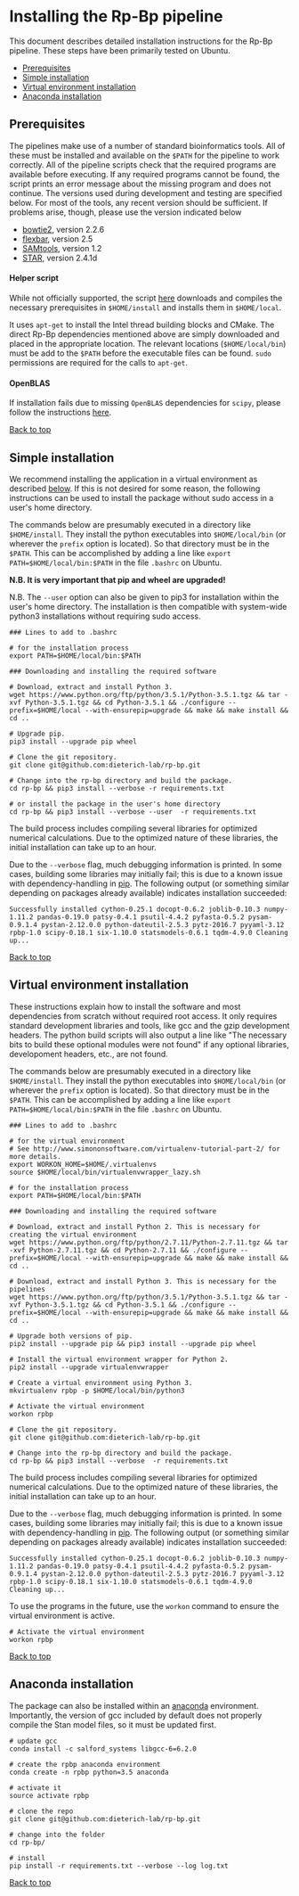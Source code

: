 
# Installing the Rp-Bp pipeline

This document describes detailed installation instructions for the Rp-Bp pipeline. These steps have been primarily tested on Ubuntu.

<a id="toc"></a>

* [Prerequisites](#prerequisites)
* [Simple installation](#simple-installation)
* [Virtual environment installation](#virtual-environment-installation)
* [Anaconda installation](#anaconda-installation)

<a id="prerequisites"></a>

## Prerequisites

The pipelines make use of a number of standard bioinformatics tools. All of these must be installed and available on the `$PATH` for the pipeline to work correctly. All of the pipeline scripts check that the required programs are available before executing. If any required programs cannot be found, the script prints an error message about the missing program and does not continue. The versions used during development and testing are specified below. For most of the tools, any recent version should be sufficient. If problems arise, though, please use the version indicated below

* [bowtie2](http://bowtie-bio.sourceforge.net/bowtie2/index.shtml), version 2.2.6
* [flexbar](https://github.com/seqan/flexbar), version 2.5
* [SAMtools](http://www.htslib.org/), version 1.2
* [STAR](https://github.com/alexdobin/STAR), version 2.4.1d
  
#### Helper script

While not officially supported, the script
[here](https://gist.github.com/bmmalone/43752eba0af97d1085eef7db033309d0)
downloads and compiles the necessary prerequisites in `$HOME/install` and
installs them in `$HOME/local`.

It uses `apt-get` to install the Intel thread building blocks and CMake. The
direct Rp-Bp dependencies mentioned above are simply downloaded and placed in
the appropriate location. The relevant locations (`$HOME/local/bin`) must be
add to the `$PATH` before the executable files can be found. `sudo` permissions
are required for the calls to `apt-get`.

#### OpenBLAS

If installation fails due to missing `OpenBLAS` dependencies for `scipy`, please follow the instructions [here](https://gist.github.com/bmmalone/1b5f9ff72754c7d4b313c0b044c42684).

[Back to top](#toc)

<a id='simple-installation'></a>

## Simple installation


We recommend installing the application in a virtual environment as described [below](#virtual-environment-installation). If this is not desired for some reason, the following instructions can be used to install the package without sudo access in a user's home directory.

The commands below are presumably executed in a directory like `$HOME/install`. They install the python executables into `$HOME/local/bin` (or wherever the `prefix` option is located).
So that directory must be in the `$PATH`.
This can be accomplished by adding a line like `export PATH=$HOME/local/bin:$PATH` in the file `.bashrc` on Ubuntu.

**N.B. It is very important that pip and wheel are upgraded!**

N.B. The `--user` option can also be given to pip3 for installation within the user's home directory. The installation is then compatible with system-wide python3 installations without requiring sudo access.


```
### Lines to add to .bashrc

# for the installation process
export PATH=$HOME/local/bin:$PATH

### Downloading and installing the required software

# Download, extract and install Python 3. 
wget https://www.python.org/ftp/python/3.5.1/Python-3.5.1.tgz && tar -xvf Python-3.5.1.tgz && cd Python-3.5.1 && ./configure --prefix=$HOME/local --with-ensurepip=upgrade && make && make install && cd ..

# Upgrade pip. 
pip3 install --upgrade pip wheel

# Clone the git repository. 
git clone git@github.com:dieterich-lab/rp-bp.git
    
# Change into the rp-bp directory and build the package. 
cd rp-bp && pip3 install --verbose -r requirements.txt

# or install the package in the user's home directory
cd rp-bp && pip3 install --verbose --user  -r requirements.txt
```

The build process includes compiling several libraries for optimized numerical calculations. Due to the optimized nature of these libraries, the initial installation can take up to an hour.


Due to the `--verbose` flag, much debugging information is printed. In some cases, building some libraries may initially fail; this is due to a known issue with dependency-handling in [pip](https://pip.pypa.io/en/stable/reference/pip_install/#installation-order). The following output (or something similar depending on packages already available) indicates installation succeeded:

`Successfully installed cython-0.25.1 docopt-0.6.2 joblib-0.10.3 numpy-1.11.2 pandas-0.19.0 patsy-0.4.1 psutil-4.4.2 pyfasta-0.5.2 pysam-0.9.1.4 pystan-2.12.0.0 python-dateutil-2.5.3 pytz-2016.7 pyyaml-3.12 rpbp-1.0 scipy-0.18.1 six-1.10.0 statsmodels-0.6.1 tqdm-4.9.0
Cleaning up...`


[Back to top](#toc)

<a id='virtual-environment-installation'></a>

## Virtual environment installation


These instructions explain how to install the software and most dependencies from scratch without required root access.
It only requires standard development libraries and tools, like gcc and the gzip development headers.
The python build scripts will also output a line like "The necessary bits to build these optional modules were not found" if any optional libraries, developoment headers, etc., are not found.

The commands below are presumably executed in a directory like `$HOME/install`.
They install the python executables into `$HOME/local/bin` (or wherever the `prefix` option is located).
So that directory must be in the `$PATH`.
This can be accomplished by adding a line like `export PATH=$HOME/local/bin:$PATH` in the file `.bashrc` on Ubuntu.


```
### Lines to add to .bashrc

# for the virtual environment
# See http://www.simononsoftware.com/virtualenv-tutorial-part-2/ for more details.
export WORKON_HOME=$HOME/.virtualenvs
source $HOME/local/bin/virtualenvwrapper_lazy.sh 
    
# for the installation process
export PATH=$HOME/local/bin:$PATH

### Downloading and installing the required software

# Download, extract and install Python 2. This is necessary for creating the virtual environment
wget https://www.python.org/ftp/python/2.7.11/Python-2.7.11.tgz && tar -xvf Python-2.7.11.tgz && cd Python-2.7.11 && ./configure --prefix=$HOME/local --with-ensurepip=upgrade && make && make install && cd ..
    
# Download, extract and install Python 3. This is necessary for the pipelines
wget https://www.python.org/ftp/python/3.5.1/Python-3.5.1.tgz && tar -xvf Python-3.5.1.tgz && cd Python-3.5.1 && ./configure --prefix=$HOME/local --with-ensurepip=upgrade && make && make install && cd ..

# Upgrade both versions of pip. 
pip2 install --upgrade pip && pip3 install --upgrade pip wheel

# Install the virtual environment wrapper for Python 2. 
pip2 install --upgrade virtualenvwrapper

# Create a virtual environment using Python 3. 
mkvirtualenv rpbp -p $HOME/local/bin/python3

# Activate the virtual environment
workon rpbp

# Clone the git repository.
git clone git@github.com:dieterich-lab/rp-bp.git

# Change into the rp-bp directory and build the package. 
cd rp-bp && pip3 install --verbose  -r requirements.txt
```

The build process includes compiling several libraries for optimized numerical calculations. Due to the optimized nature of these libraries, the initial installation can take up to an hour.

Due to the `--verbose` flag, much debugging information is printed. In some cases, building some libraries may initially fail; this is due to a known issue with dependency-handling in [pip](https://pip.pypa.io/en/stable/reference/pip_install/#installation-order). The following output (or something similar depending on packages already available) indicates installation succeeded:

```
Successfully installed cython-0.25.1 docopt-0.6.2 joblib-0.10.3 numpy-1.11.2 pandas-0.19.0 patsy-0.4.1 psutil-4.4.2 pyfasta-0.5.2 pysam-0.9.1.4 pystan-2.12.0.0 python-dateutil-2.5.3 pytz-2016.7 pyyaml-3.12 rpbp-1.0 scipy-0.18.1 six-1.10.0 statsmodels-0.6.1 tqdm-4.9.0
Cleaning up...
```

To use the programs in the future, use the `workon` command to ensure the virtual environment is active.


```
# Activate the virtual environment
workon rpbp
```

[Back to top](#toc)

<a id='anaconda-installation'></a>

## Anaconda installation

The package can also be installed within an [anaconda](https://www.continuum.io/) environment. Importantly, the version of gcc included by default does not properly compile the Stan model files, so it must be updated first.


```
# update gcc
conda install -c salford_systems libgcc-6=6.2.0

# create the rpbp anaconda environment
conda create -n rpbp python=3.5 anaconda

# activate it
source activate rpbp

# clone the repo
git clone git@github.com:dieterich-lab/rp-bp.git

# change into the folder
cd rp-bp/

# install
pip install -r requirements.txt --verbose --log log.txt
```

[Back to top](#toc)

